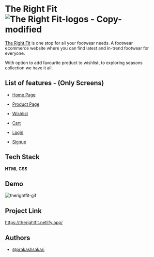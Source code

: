 

# The Right Fit ![The Right Fit-logos - Copy-modified](https://user-images.githubusercontent.com/80476561/154789289-7e2c8fd3-9e3f-4312-bf3f-801216d3403a.png)

[The Right Fit](https://therightfit.netlify.app/) is one stop for all your footwear needs. A footwear ecommerce website where you can find latest and in-trend footwear for everyone.

With option to add favourite product to wishlist, to exploring seasons collection we have it all.


## List of features - (Only Screens)

- [Home Page](https://therightfit.netlify.app/)

- [Product Page](https://therightfit.netlify.app/product-page/product-page.html)

- [Wishlist](https://therightfit.netlify.app/wishlist/wishlist.html)

- [Cart](https://therightfit.netlify.app/cart/cart.html)

- [Login](https://therightfit.netlify.app/auth/login.html)

- [Signup](https://therightfit.netlify.app/auth/singup.html)


## Tech Stack

**HTML** **CSS**

## Demo

![therightfit-gif](https://user-images.githubusercontent.com/80476561/154789000-c1d92abc-ca10-44ba-90d3-fa6476ba558a.gif)

## Project Link

https://therightfit.netlify.app/

## Authors

- [@prakashsakari](https://www.github.com/prakashsakari)



